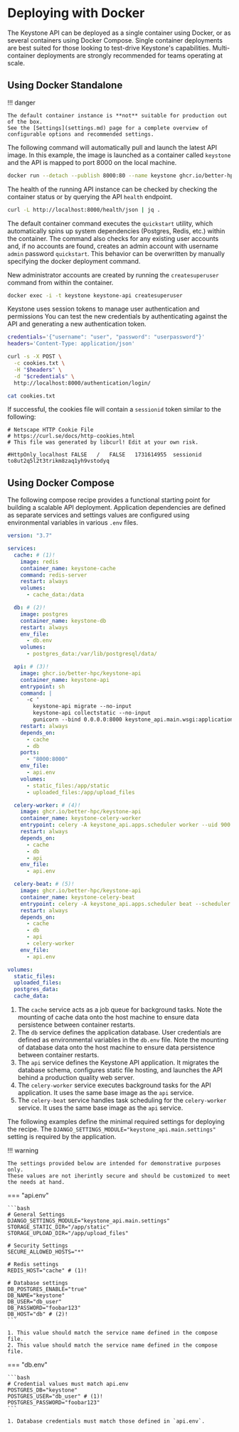 # Deploying with Docker

The Keystone API can be deployed as a single container using Docker, or as several containers using Docker Compose.
Single container deployments are best suited for those looking to test-drive Keystone's capabilities.
Multi-container deployments are strongly recommended for teams operating at scale.

## Using Docker Standalone

!!! danger

    The default container instance is **not** suitable for production out of the box.
    See the [Settings](settings.md) page for a complete overview of configurable options and recommended settings.

The following command will automatically pull and launch the latest API image.
In this example, the image is launched as a container called `keystone` and the API is mapped to port 8000 on the local machine.

```bash
docker run --detach --publish 8000:80 --name keystone ghcr.io/better-hpc/keystone-api
```

The health of the running API instance can be checked by checking the container status or by querying the API `health` endpoint.

```bash
curl -L http://localhost:8000/health/json | jq .
```

The default container command executes the `quickstart` utility, which automatically spins up system dependencies (Postgres, Redis, etc.) within the container.
The command also checks for any existing user accounts and, if no accounts are found, creates an admin account with username `admin` password `quickstart`.
This behavior can be overwritten by manually specifying the docker deployment command.

New administrator accounts are created by running the `createsuperuser` command from within the container.

```bash
docker exec -i -t keystone keystone-api createsuperuser
```

Keystone uses session tokens to manage user authentication and permissions
You can test the new credentials by authenticating against the API and generating a new authentication token.

```bash
credentials='{"username": "user", "password": "userpassword"}'
headers='Content-Type: application/json'

curl -s -X POST \
  -c cookies.txt \
  -H "$headers" \
  -d "$credentials" \
  http://localhost:8000/authentication/login/

cat cookies.txt
```

If successful, the cookies file will contain a `sessionid` token similar to the following:

```
# Netscape HTTP Cookie File
# https://curl.se/docs/http-cookies.html
# This file was generated by libcurl! Edit at your own risk.

#HttpOnly_localhost	FALSE	/	FALSE	1731614955	sessionid	to8ut2q5l2t3trikm8zaq1yh9vstodyq
```

## Using Docker Compose

The following compose recipe provides a functional starting point for building a scalable API deployment.
Application dependencies are defined as separate services and settings values are configured using environmental
variables in various `.env` files.

```yaml
version: "3.7"

services:
  cache: # (1)!
    image: redis
    container_name: keystone-cache
    command: redis-server
    restart: always
    volumes:
      - cache_data:/data

  db: # (2)!
    image: postgres
    container_name: keystone-db
    restart: always
    env_file:
      - db.env
    volumes:
      - postgres_data:/var/lib/postgresql/data/

  api: # (3)!
    image: ghcr.io/better-hpc/keystone-api
    container_name: keystone-api
    entrypoint: sh
    command: |
      -c '
        keystone-api migrate --no-input
        keystone-api collectstatic --no-input
        gunicorn --bind 0.0.0.0:8000 keystone_api.main.wsgi:application'
    restart: always
    depends_on:
      - cache
      - db
    ports:
      - "8000:8000"
    env_file:
      - api.env
    volumes:
      - static_files:/app/static
      - uploaded_files:/app/upload_files

  celery-worker: # (4)!
    image: ghcr.io/better-hpc/keystone-api
    container_name: keystone-celery-worker
    entrypoint: celery -A keystone_api.apps.scheduler worker --uid 900
    restart: always
    depends_on:
      - cache
      - db
      - api
    env_file:
      - api.env

  celery-beat: # (5)!
    image: ghcr.io/better-hpc/keystone-api
    container_name: keystone-celery-beat
    entrypoint: celery -A keystone_api.apps.scheduler beat --scheduler django_celery_beat.schedulers:DatabaseScheduler --uid 900
    restart: always
    depends_on:
      - cache
      - db
      - api
      - celery-worker
    env_file:
      - api.env

volumes:
  static_files:
  uploaded_files:
  postgres_data:
  cache_data:

```

1. The `cache` service acts as a job queue for background tasks. Note the mounting of cache data onto the host machine to ensure data persistence between container restarts.
2. The `db` service defines the application database. User credentials are defined as environmental variables in the `db.env` file. Note the mounting of database data onto the host machine to ensure data persistence between container restarts.
3. The `api` service defines the Keystone API application. It migrates the database schema, configures static file hosting, and launches the API behind a production quality web server.
4. The `celery-worker` service executes background tasks for the API application. It uses the same base image as the `api` service.
5. The `celery-beat` service handles task scheduling for the `celery-worker` service. It uses the same base image as the `api` service.

The following examples define the minimal required settings for deploying the recipe.
The `DJANGO_SETTINGS_MODULE="keystone_api.main.settings"` setting is required by the application.

!!! warning

    The settings provided below are intended for demonstrative purposes only.
    These values are not iherintly secure and should be customized to meet the needs at hand.

=== "api.env"

    ```bash
    # General Settings
    DJANGO_SETTINGS_MODULE="keystone_api.main.settings"
    STORAGE_STATIC_DIR="/app/static"
    STORAGE_UPLOAD_DIR="/app/upload_files"
    
    # Security Settings
    SECURE_ALLOWED_HOSTS="*"
    
    # Redis settings
    REDIS_HOST="cache" # (1)!
    
    # Database settings
    DB_POSTGRES_ENABLE="true"
    DB_NAME="keystone"
    DB_USER="db_user"
    DB_PASSWORD="foobar123"
    DB_HOST="db" # (2)!
    ```

    1. This value should match the service name defined in the compose file.
    2. This value should match the service name defined in the compose file.

=== "db.env"

    ```bash
    # Credential values must match api.env
    POSTGRES_DB="keystone"
    POSTGRES_USER="db_user" # (1)!
    POSTGRES_PASSWORD="foobar123"
    ```

    1. Database credentials must match those defined in `api.env`.

